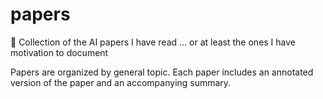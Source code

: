 # papers
📜 Collection of the AI papers I have read ... or at least the ones I have motivation to document

Papers are organized by general topic. Each paper includes an annotated version of the paper and an accompanying summary.
